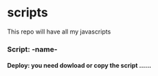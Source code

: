 # scripts
This repo will have all my javascripts

### Script: -name-
#### Deploy: you need dowload or copy the script ......
